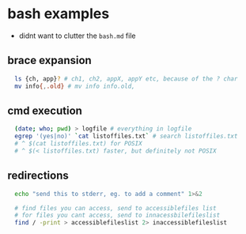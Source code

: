 # bash examples

- didnt want to clutter the `bash.md` file

## brace expansion

```bash
  ls {ch, app}? # ch1, ch2, appX, appY etc, because of the ? char
  mv info{,.old} # mv info info.old,

```

## cmd execution

```bash
  (date; who; pwd) > logfile # everything in logfile
  egrep '(yes|no)' `cat listoffiles.txt` # search listoffiles.txt
  # ^ $(cat listoffiles.txt) for POSIX
  # ^ $(< listoffiles.txt) faster, but definitely not POSIX

```

## redirections

```bash
  echo "send this to stderr, eg. to add a comment" 1>&2

  # find files you can access, send to accessiblefiles list
  # for files you cant access, send to innacessbilefileslist
  find / -print > accessiblefileslist 2> inaccessiblefileslist
```
